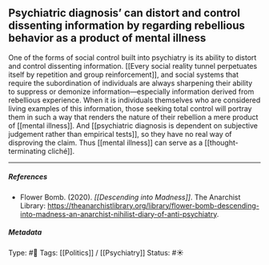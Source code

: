 ## Psychiatric diagnosis’ can distort and control dissenting information by regarding rebellious behavior as a product of mental illness  # 

One of the forms of social control built into psychiatry is its ability to distort and control dissenting information. [[Every social reality tunnel perpetuates itself by repetition and group reinforcement]], and social systems that require the subordination of individuals are always sharpening their ability to suppress or demonize information—especially information derived from rebellious experience. When it is individuals themselves who are considered living examples of this information, those seeking total control will portray them in such a way that renders the nature of their rebellion a mere product of [[mental illness]]. And [[psychiatric diagnosis is dependent on subjective judgement rather than empirical tests]], so they have no real way of disproving the claim. Thus [[mental illness]] can serve as a [[thought-terminating cliché]].

___

##### References

- Flower Bomb. (2020). _[[Descending into Madness]]_. The Anarchist Library: https://theanarchistlibrary.org/library/flower-bomb-descending-into-madness-an-anarchist-nihilist-diary-of-anti-psychiatry.

##### Metadata

Type: #🔴 
Tags: [[Politics]] / [[Psychiatry]]
Status: #☀️ 